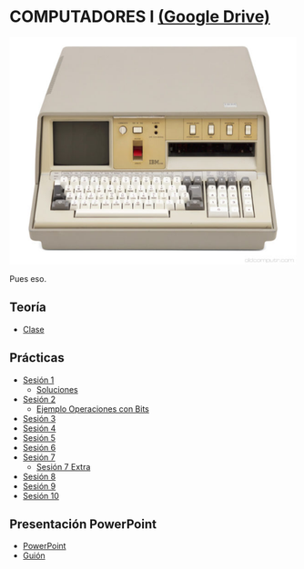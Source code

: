 # COMPUTADORES I [(Google Drive)](https://drive.google.com/drive/u/0/folders/1LgPKoXnWQWU3c8u68ZZynr4HKGNsXhW2)

<p align="center">
  <img src="img.jpg" width="600" height="400"/>
</p>

Pues eso.

## Teoría
  - [Clase](https://drive.google.com/open?id=1y5w0eFQYLPLx85sedizJE-4djR4KYnKx)
  
## Prácticas
  - [Sesión 1](https://drive.google.com/open?id=1WilbZpX-qZt4yvtEoo95TbL9BJEWkO3P)
    - [Soluciones](https://drive.google.com/open?id=13TTakzbZNendVsaWrxP36x9fBd1U3nTY)
  - [Sesión 2](https://drive.google.com/open?id=14dNNz2j6f5SPXaGLFTHoylz35kQwAxF4)
    - [Ejemplo Operaciones con Bits](https://drive.google.com/open?id=1WXAL7V8SMkpBgBL_5RZSp_hrN-3ZJ5Fa)
  - [Sesión 3](https://drive.google.com/open?id=1KXIZmW36iYQ6O103V8rQp7tcfeustoSh)
  - [Sesión 4](https://drive.google.com/open?id=1xvdRRyx7WJ1ET9kEocP56oTxRoXqt4l9)
  - [Sesión 5](https://drive.google.com/open?id=1VKTxThm1pCvSg-4qPQjBnOfCJwO9DLG8)
  - [Sesión 6](https://drive.google.com/open?id=1I-7dPfcou8dPjSaiUpCcK7f9HxXXYeWX)
  - [Sesión 7](https://drive.google.com/open?id=1ag-OScpMFGl4Vx6iLyVmgVUAcIXKjm4n)
    - [Sesión 7 Extra](https://drive.google.com/open?id=1ag-OScpMFGl4Vx6iLyVmgVUAcIXKjm4n)
  - [Sesión 8](https://drive.google.com/open?id=13c9hP_O19LWHGRvapL33bgJf3uDdWleA)
  - [Sesión 9](https://drive.google.com/open?id=1qA9gaXOxiZGYblWX0I1Q7u48IxXyH_0s)
  - [Sesión 10](https://drive.google.com/open?id=19VxKPrH-4ZhOhgYpsqwgnuCVBHcznTJ4)
  
## Presentación PowerPoint
  - [PowerPoint](https://drive.google.com/open?id=1tW-SjTJdhrknhA86oVGExZMLoPX13MTo)
  - [Guión](https://drive.google.com/open?id=11vI4B8PxPKsmAQ13zBlS8yfs5Jn-DZhx)

